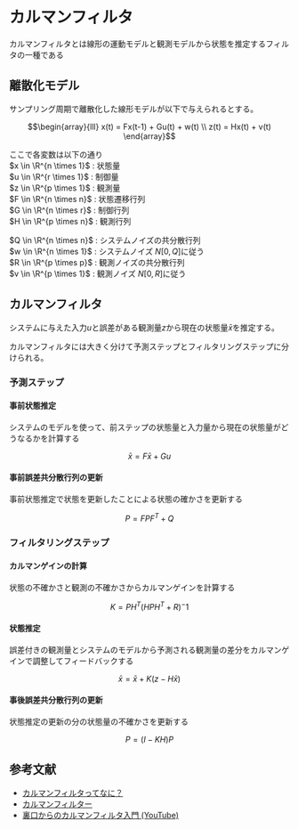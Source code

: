 # カルマンフィルタ

カルマンフィルタとは線形の運動モデルと観測モデルから状態を推定するフィルタの一種である

## 離散化モデル
サンプリング周期で離散化した線形モデルが以下で与えられるとする。

```math
\begin{array}{lll}
x(t) = Fx(t-1) + Gu(t) + w(t) \\
z(t) = Hx(t) + v(t)
\end{array}
```

ここで各変数は以下の通り  
$`x \in \R^{n \times 1}`$ : 状態量  
$`u \in \R^{r \times 1}`$ : 制御量  
$`z \in \R^{p \times 1}`$ : 観測量  
$`F \in \R^{n \times n}`$ : 状態遷移行列  
$`G \in \R^{n \times r}`$ : 制御行列  
$`H \in \R^{p \times n}`$ : 観測行列  

$`Q \in \R^{n \times n}`$ : システムノイズの共分散行列  
$`w \in \R^{n \times 1}`$ : システムノイズ $`N[0, Q]`$に従う  
$`R \in \R^{p \times p}`$ : 観測ノイズの共分散行列  
$`v \in \R^{p \times 1}`$ : 観測ノイズ $`N[0, R]`$に従う

## カルマンフィルタ
システムに与えた入力$`u`$と誤差がある観測量$`z`$から現在の状態量$`\bar{x}`$を推定する。

カルマンフィルタには大きく分けて予測ステップとフィルタリングステップに分けられる。

### 予測ステップ
#### 事前状態推定
システムのモデルを使って、前ステップの状態量と入力量から現在の状態量がどうなるかを計算する
```math
\bar{x} = F\bar{x} + Gu
```

#### 事前誤差共分散行列の更新
事前状態推定で状態を更新したことによる状態の確かさを更新する
```math
P = FPF^T + Q
```

### フィルタリングステップ
#### カルマンゲインの計算
状態の不確かさと観測の不確かさからカルマンゲインを計算する
```math
K = PH^T(HPH^T + R)^-1
```

#### 状態推定
誤差付きの観測量とシステムのモデルから予測される観測量の差分をカルマンゲインで調整してフィードバックする
```math
\bar{x} = \bar{x} + K(z - H\bar{x})
```

#### 事後誤差共分散行列の更新
状態推定の更新の分の状態量の不確かさを更新する
```math
P = (I -KH)P
```

## 参考文献
- [カルマンフィルタってなに？](https://qiita.com/IshitaTakeshi/items/740ac7e9b549eee4cc04)
- [カルマンフィルター](https://ja.wikipedia.org/wiki/%E3%82%AB%E3%83%AB%E3%83%9E%E3%83%B3%E3%83%95%E3%82%A3%E3%83%AB%E3%82%BF%E3%83%BC)
- [裏口からのカルマンフィルタ入門 (YouTube)](https://www.youtube.com/watch?v=zVAq_3HClGs)